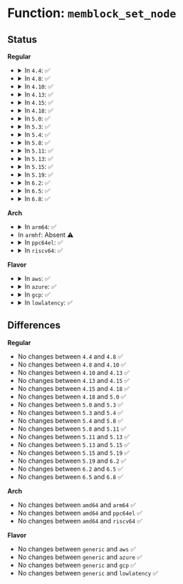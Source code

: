 # Function: <code>memblock_set_node</code>

## Status
<b>Regular</b>
<ul>
<li>
<details>
<summary>In <code>4.4</code>: ✅</summary>

```c
int memblock_set_node(phys_addr_t base, phys_addr_t size, struct memblock_type *type, int nid);
```

**Collision:** Unique Global

**Inline:** No

**Transformation:** False

**Instances:**

```
In mm/memblock.c (ffffffff8181ebe1)
Location: mm/memblock.c:1120
Inline: False
Direct callers:
  - arch/x86/mm/numa.c:numa_init
  - arch/x86/mm/numa.c:numa_init
  - arch/x86/mm/numa.c:numa_init
  - arch/x86/mm/numa.c:numa_init
```
**Symbols:**

```
ffffffff8181ebe1-ffffffff8181ec61: memblock_set_node (STB_GLOBAL)
```
</details>
</li>
<li>
<details>
<summary>In <code>4.8</code>: ✅</summary>

```c
int memblock_set_node(phys_addr_t base, phys_addr_t size, struct memblock_type *type, int nid);
```

**Collision:** Unique Global

**Inline:** No

**Transformation:** False

**Instances:**

```
In mm/memblock.c (ffffffff818990b0)
Location: mm/memblock.c:1121
Inline: False
Direct callers:
  - arch/x86/mm/numa.c:numa_init
  - arch/x86/mm/numa.c:numa_init
  - arch/x86/mm/numa.c:numa_init
  - arch/x86/mm/numa.c:numa_init
```
**Symbols:**

```
ffffffff818990b0-ffffffff8189913e: memblock_set_node (STB_GLOBAL)
```
</details>
</li>
<li>
<details>
<summary>In <code>4.10</code>: ✅</summary>

```c
int memblock_set_node(phys_addr_t base, phys_addr_t size, struct memblock_type *type, int nid);
```

**Collision:** Unique Global

**Inline:** No

**Transformation:** False

**Instances:**

```
In mm/memblock.c (ffffffff818cd75b)
Location: mm/memblock.c:1121
Inline: False
Direct callers:
  - arch/x86/mm/numa.c:numa_init
  - arch/x86/mm/numa.c:numa_init
  - arch/x86/mm/numa.c:numa_init
  - arch/x86/mm/numa.c:numa_clear_kernel_node_hotplug
```
**Symbols:**

```
ffffffff818cd75b-ffffffff818cd7e9: memblock_set_node (STB_GLOBAL)
```
</details>
</li>
<li>
<details>
<summary>In <code>4.13</code>: ✅</summary>

```c
int memblock_set_node(phys_addr_t base, phys_addr_t size, struct memblock_type *type, int nid);
```

**Collision:** Unique Global

**Inline:** No

**Transformation:** False

**Instances:**

```
In mm/memblock.c (ffffffff81904c2d)
Location: mm/memblock.c:1145
Inline: False
Direct callers:
  - arch/x86/mm/numa.c:numa_init
  - arch/x86/mm/numa.c:numa_init
  - arch/x86/mm/numa.c:numa_init
  - arch/x86/mm/numa.c:numa_clear_kernel_node_hotplug
```
**Symbols:**

```
ffffffff81904c2d-ffffffff81904cbb: memblock_set_node (STB_GLOBAL)
```
</details>
</li>
<li>
<details>
<summary>In <code>4.15</code>: ✅</summary>

```c
int memblock_set_node(phys_addr_t base, phys_addr_t size, struct memblock_type *type, int nid);
```

**Collision:** Unique Global

**Inline:** No

**Transformation:** False

**Instances:**

```
In mm/memblock.c (ffffffff8198ebbf)
Location: mm/memblock.c:1117
Inline: False
Direct callers:
  - arch/x86/mm/numa.c:numa_init
  - arch/x86/mm/numa.c:numa_init
  - arch/x86/mm/numa.c:numa_init
  - arch/x86/mm/numa.c:numa_clear_kernel_node_hotplug
```
**Symbols:**

```
ffffffff8198ebbf-ffffffff8198ec4d: memblock_set_node (STB_GLOBAL)
```
</details>
</li>
<li>
<details>
<summary>In <code>4.18</code>: ✅</summary>

```c
int memblock_set_node(phys_addr_t base, phys_addr_t size, struct memblock_type *type, int nid);
```

**Collision:** Unique Global

**Inline:** No

**Transformation:** False

**Instances:**

```
In mm/memblock.c (ffffffff819eb49c)
Location: mm/memblock.c:1125
Inline: False
Direct callers:
  - arch/x86/mm/numa.c:numa_init
  - arch/x86/mm/numa.c:numa_init
  - arch/x86/mm/numa.c:numa_init
  - arch/x86/mm/numa.c:numa_clear_kernel_node_hotplug
```
**Symbols:**

```
ffffffff819eb49c-ffffffff819eb52a: memblock_set_node (STB_GLOBAL)
```
</details>
</li>
<li>
<details>
<summary>In <code>5.0</code>: ✅</summary>

```c
int memblock_set_node(phys_addr_t base, phys_addr_t size, struct memblock_type *type, int nid);
```

**Collision:** Unique Global

**Inline:** No

**Transformation:** False

**Instances:**

```
In mm/memblock.c (ffffffff81a26714)
Location: mm/memblock.c:1240
Inline: False
Direct callers:
  - arch/x86/mm/numa.c:numa_init
  - arch/x86/mm/numa.c:numa_init
  - arch/x86/mm/numa.c:numa_init
  - arch/x86/mm/numa.c:numa_clear_kernel_node_hotplug
```
**Symbols:**

```
ffffffff81a26714-ffffffff81a267a2: memblock_set_node (STB_GLOBAL)
```
</details>
</li>
<li>
<details>
<summary>In <code>5.3</code>: ✅</summary>

```c
int memblock_set_node(phys_addr_t base, phys_addr_t size, struct memblock_type *type, int nid);
```

**Collision:** Unique Global

**Inline:** No

**Transformation:** False

**Instances:**

```
In mm/memblock.c (ffffffff81a96ec6)
Location: mm/memblock.c:1237
Inline: False
Direct callers:
  - arch/x86/mm/numa.c:numa_init
  - arch/x86/mm/numa.c:numa_init
  - arch/x86/mm/numa.c:numa_init
  - arch/x86/mm/numa.c:numa_clear_kernel_node_hotplug
```
**Symbols:**

```
ffffffff81a96ec6-ffffffff81a96f54: memblock_set_node (STB_GLOBAL)
```
</details>
</li>
<li>
<details>
<summary>In <code>5.4</code>: ✅</summary>

```c
int memblock_set_node(phys_addr_t base, phys_addr_t size, struct memblock_type *type, int nid);
```

**Collision:** Unique Global

**Inline:** No

**Transformation:** False

**Instances:**

```
In mm/memblock.c (ffffffff81ace736)
Location: mm/memblock.c:1237
Inline: False
Direct callers:
  - arch/x86/mm/numa.c:numa_init
  - arch/x86/mm/numa.c:numa_init
  - arch/x86/mm/numa.c:numa_init
  - arch/x86/mm/numa.c:numa_clear_kernel_node_hotplug
```
**Symbols:**

```
ffffffff81ace736-ffffffff81ace7c4: memblock_set_node (STB_GLOBAL)
```
</details>
</li>
<li>
<details>
<summary>In <code>5.8</code>: ✅</summary>

```c
int memblock_set_node(phys_addr_t base, phys_addr_t size, struct memblock_type *type, int nid);
```

**Collision:** Unique Global

**Inline:** No

**Transformation:** False

**Instances:**

```
In mm/memblock.c (ffffffff81bc7124)
Location: mm/memblock.c:1246
Inline: False
Direct callers:
  - arch/x86/mm/numa.c:numa_init
  - arch/x86/mm/numa.c:numa_init
  - arch/x86/mm/numa.c:numa_clear_kernel_node_hotplug
```
**Symbols:**

```
ffffffff81bc7124-ffffffff81bc71ad: memblock_set_node (STB_GLOBAL)
```
</details>
</li>
<li>
<details>
<summary>In <code>5.11</code>: ✅</summary>

```c
int memblock_set_node(phys_addr_t base, phys_addr_t size, struct memblock_type *type, int nid);
```

**Collision:** Unique Global

**Inline:** No

**Transformation:** False

**Instances:**

```
In mm/memblock.c (ffffffff81c3fe46)
Location: mm/memblock.c:1205
Inline: False
Direct callers:
  - arch/x86/mm/numa.c:numa_init
  - arch/x86/mm/numa.c:numa_init
  - arch/x86/mm/numa.c:numa_clear_kernel_node_hotplug
```
**Symbols:**

```
ffffffff81c3fe46-ffffffff81c3fecf: memblock_set_node (STB_GLOBAL)
```
</details>
</li>
<li>
<details>
<summary>In <code>5.13</code>: ✅</summary>

```c
int memblock_set_node(phys_addr_t base, phys_addr_t size, struct memblock_type *type, int nid);
```

**Collision:** Unique Global

**Inline:** No

**Transformation:** False

**Instances:**

```
In mm/memblock.c (ffffffff81c31f08)
Location: mm/memblock.c:1206
Inline: False
Direct callers:
  - arch/x86/mm/numa.c:numa_init
  - arch/x86/mm/numa.c:numa_init
  - arch/x86/mm/numa.c:numa_clear_kernel_node_hotplug
```
**Symbols:**

```
ffffffff81c31f08-ffffffff81c31f91: memblock_set_node (STB_GLOBAL)
```
</details>
</li>
<li>
<details>
<summary>In <code>5.15</code>: ✅</summary>

```c
int memblock_set_node(phys_addr_t base, phys_addr_t size, struct memblock_type *type, int nid);
```

**Collision:** Unique Global

**Inline:** No

**Transformation:** False

**Instances:**

```
In mm/memblock.c (ffffffff81d50912)
Location: mm/memblock.c:1241
Inline: False
Direct callers:
  - arch/x86/mm/numa.c:numa_init
  - arch/x86/mm/numa.c:numa_init
  - arch/x86/mm/numa.c:numa_clear_kernel_node_hotplug
```
**Symbols:**

```
ffffffff81d50912-ffffffff81d5099b: memblock_set_node (STB_GLOBAL)
```
</details>
</li>
<li>
<details>
<summary>In <code>5.19</code>: ✅</summary>

```c
int memblock_set_node(phys_addr_t base, phys_addr_t size, struct memblock_type *type, int nid);
```

**Collision:** Unique Global

**Inline:** No

**Transformation:** False

**Instances:**

```
In mm/memblock.c (ffffffff81f20aba)
Location: mm/memblock.c:1246
Inline: False
Direct callers:
  - arch/x86/mm/numa.c:numa_init
  - arch/x86/mm/numa.c:numa_init
  - arch/x86/mm/numa.c:numa_clear_kernel_node_hotplug
```
**Symbols:**

```
ffffffff81f20aba-ffffffff81f20b5d: memblock_set_node (STB_GLOBAL)
```
</details>
</li>
<li>
<details>
<summary>In <code>6.2</code>: ✅</summary>

```c
int memblock_set_node(phys_addr_t base, phys_addr_t size, struct memblock_type *type, int nid);
```

**Collision:** Unique Global

**Inline:** No

**Transformation:** False

**Instances:**

```
In mm/memblock.c (ffffffff820ca3d0)
Location: mm/memblock.c:1264
Inline: False
Direct callers:
  - arch/x86/mm/numa.c:numa_init
  - arch/x86/mm/numa.c:numa_init
  - arch/x86/mm/numa.c:numa_clear_kernel_node_hotplug
```
**Symbols:**

```
ffffffff820ca3d0-ffffffff820ca483: memblock_set_node (STB_GLOBAL)
```
</details>
</li>
<li>
<details>
<summary>In <code>6.5</code>: ✅</summary>

```c
int memblock_set_node(phys_addr_t base, phys_addr_t size, struct memblock_type *type, int nid);
```

**Collision:** Unique Global

**Inline:** No

**Transformation:** False

**Instances:**

```
In mm/memblock.c (ffffffff8214e660)
Location: mm/memblock.c:1277
Inline: False
Direct callers:
  - arch/x86/mm/numa.c:numa_init
  - arch/x86/mm/numa.c:numa_init
  - arch/x86/mm/numa.c:numa_clear_kernel_node_hotplug
  - mm/memblock.c:free_low_memory_core_early
```
**Symbols:**

```
ffffffff8214e660-ffffffff8214e719: memblock_set_node (STB_GLOBAL)
```
</details>
</li>
<li>
<details>
<summary>In <code>6.8</code>: ✅</summary>

```c
int memblock_set_node(phys_addr_t base, phys_addr_t size, struct memblock_type *type, int nid);
```

**Collision:** Unique Global

**Inline:** No

**Transformation:** False

**Instances:**

```
In mm/memblock.c (ffffffff822314d0)
Location: mm/memblock.c:1335
Inline: False
Direct callers:
  - arch/x86/mm/numa.c:numa_init
  - arch/x86/mm/numa.c:numa_init
  - arch/x86/mm/numa.c:numa_clear_kernel_node_hotplug
  - mm/memblock.c:memblock_free_all
```
**Symbols:**

```
ffffffff822314d0-ffffffff82231589: memblock_set_node (STB_GLOBAL)
```
</details>
</li>
</ul>
<b>Arch</b>
<ul>
<li>
<details>
<summary>In <code>arm64</code>: ✅</summary>

```c
int memblock_set_node(phys_addr_t base, phys_addr_t size, struct memblock_type *type, int nid);
```

**Collision:** Unique Global

**Inline:** No

**Transformation:** False

**Instances:**

```
In mm/memblock.c (ffff80001031cec0)
Location: mm/memblock.c:1237
Inline: False
Direct callers:
  - arch/arm64/mm/numa.c:numa_add_memblk
```
**Symbols:**

```
ffff80001031cec0-ffff80001031cfa4: memblock_set_node (STB_GLOBAL)
```
</details>
</li>
<li>
In <code>armhf</code>: Absent ⚠️
</li>
<li>
<details>
<summary>In <code>ppc64el</code>: ✅</summary>

```c
int memblock_set_node(phys_addr_t base, phys_addr_t size, struct memblock_type *type, int nid);
```

**Collision:** Unique Global

**Inline:** No

**Transformation:** False

**Instances:**

```
In mm/memblock.c (c0000000003f0cf0)
Location: mm/memblock.c:1237
Inline: False
Direct callers:
  - arch/powerpc/mm/numa.c:mem_topology_setup
  - arch/powerpc/mm/numa.c:parse_numa_properties
  - arch/powerpc/mm/numa.c:numa_setup_drmem_lmb
```
**Symbols:**

```
c0000000003f0cf0-c0000000003f0de0: memblock_set_node (STB_GLOBAL)
```
</details>
</li>
<li>
<details>
<summary>In <code>riscv64</code>: ✅</summary>

```c
int memblock_set_node(phys_addr_t base, phys_addr_t size, struct memblock_type *type, int nid);
```

**Collision:** Unique Global

**Inline:** No

**Transformation:** False

**Instances:**

```
In mm/memblock.c (ffffffe0000488ec)
Location: mm/memblock.c:1237
Inline: False
Direct callers:
  - arch/riscv/mm/init.c:setup_bootmem
```
**Symbols:**

```
ffffffe0000488ec-ffffffe000048956: memblock_set_node (STB_GLOBAL)
```
</details>
</li>
</ul>
<b>Flavor</b>
<ul>
<li>
<details>
<summary>In <code>aws</code>: ✅</summary>

```c
int memblock_set_node(phys_addr_t base, phys_addr_t size, struct memblock_type *type, int nid);
```

**Collision:** Unique Global

**Inline:** No

**Transformation:** False

**Instances:**

```
In mm/memblock.c (ffffffff81a6d5a6)
Location: mm/memblock.c:1237
Inline: False
Direct callers:
  - arch/x86/mm/numa.c:numa_init
  - arch/x86/mm/numa.c:numa_init
  - arch/x86/mm/numa.c:numa_init
  - arch/x86/mm/numa.c:numa_clear_kernel_node_hotplug
```
**Symbols:**

```
ffffffff81a6d5a6-ffffffff81a6d634: memblock_set_node (STB_GLOBAL)
```
</details>
</li>
<li>
<details>
<summary>In <code>azure</code>: ✅</summary>

```c
int memblock_set_node(phys_addr_t base, phys_addr_t size, struct memblock_type *type, int nid);
```

**Collision:** Unique Global

**Inline:** No

**Transformation:** False

**Instances:**

```
In mm/memblock.c (ffffffff81a29aed)
Location: mm/memblock.c:1237
Inline: False
Direct callers:
  - arch/x86/mm/numa.c:numa_init
  - arch/x86/mm/numa.c:numa_init
  - arch/x86/mm/numa.c:numa_init
  - arch/x86/mm/numa.c:numa_clear_kernel_node_hotplug
```
**Symbols:**

```
ffffffff81a29aed-ffffffff81a29b7b: memblock_set_node (STB_GLOBAL)
```
</details>
</li>
<li>
<details>
<summary>In <code>gcp</code>: ✅</summary>

```c
int memblock_set_node(phys_addr_t base, phys_addr_t size, struct memblock_type *type, int nid);
```

**Collision:** Unique Global

**Inline:** No

**Transformation:** False

**Instances:**

```
In mm/memblock.c (ffffffff81ad99b6)
Location: mm/memblock.c:1237
Inline: False
Direct callers:
  - arch/x86/mm/numa.c:numa_init
  - arch/x86/mm/numa.c:numa_init
  - arch/x86/mm/numa.c:numa_init
  - arch/x86/mm/numa.c:numa_clear_kernel_node_hotplug
```
**Symbols:**

```
ffffffff81ad99b6-ffffffff81ad9a44: memblock_set_node (STB_GLOBAL)
```
</details>
</li>
<li>
<details>
<summary>In <code>lowlatency</code>: ✅</summary>

```c
int memblock_set_node(phys_addr_t base, phys_addr_t size, struct memblock_type *type, int nid);
```

**Collision:** Unique Global

**Inline:** No

**Transformation:** False

**Instances:**

```
In mm/memblock.c (ffffffff81ae5e6c)
Location: mm/memblock.c:1237
Inline: False
Direct callers:
  - arch/x86/mm/numa.c:numa_init
  - arch/x86/mm/numa.c:numa_init
  - arch/x86/mm/numa.c:numa_init
  - arch/x86/mm/numa.c:numa_clear_kernel_node_hotplug
```
**Symbols:**

```
ffffffff81ae5e6c-ffffffff81ae5efa: memblock_set_node (STB_GLOBAL)
```
</details>
</li>
</ul>

## Differences
<b>Regular</b>
<ul>
<li>
No changes between <code>4.4</code> and <code>4.8</code> ✅
</li>
<li>
No changes between <code>4.8</code> and <code>4.10</code> ✅
</li>
<li>
No changes between <code>4.10</code> and <code>4.13</code> ✅
</li>
<li>
No changes between <code>4.13</code> and <code>4.15</code> ✅
</li>
<li>
No changes between <code>4.15</code> and <code>4.18</code> ✅
</li>
<li>
No changes between <code>4.18</code> and <code>5.0</code> ✅
</li>
<li>
No changes between <code>5.0</code> and <code>5.3</code> ✅
</li>
<li>
No changes between <code>5.3</code> and <code>5.4</code> ✅
</li>
<li>
No changes between <code>5.4</code> and <code>5.8</code> ✅
</li>
<li>
No changes between <code>5.8</code> and <code>5.11</code> ✅
</li>
<li>
No changes between <code>5.11</code> and <code>5.13</code> ✅
</li>
<li>
No changes between <code>5.13</code> and <code>5.15</code> ✅
</li>
<li>
No changes between <code>5.15</code> and <code>5.19</code> ✅
</li>
<li>
No changes between <code>5.19</code> and <code>6.2</code> ✅
</li>
<li>
No changes between <code>6.2</code> and <code>6.5</code> ✅
</li>
<li>
No changes between <code>6.5</code> and <code>6.8</code> ✅
</li>
</ul>
<b>Arch</b>
<ul>
<li>
No changes between <code>amd64</code> and <code>arm64</code> ✅
</li>
<li>
No changes between <code>amd64</code> and <code>ppc64el</code> ✅
</li>
<li>
No changes between <code>amd64</code> and <code>riscv64</code> ✅
</li>
</ul>
<b>Flavor</b>
<ul>
<li>
No changes between <code>generic</code> and <code>aws</code> ✅
</li>
<li>
No changes between <code>generic</code> and <code>azure</code> ✅
</li>
<li>
No changes between <code>generic</code> and <code>gcp</code> ✅
</li>
<li>
No changes between <code>generic</code> and <code>lowlatency</code> ✅
</li>
</ul>
